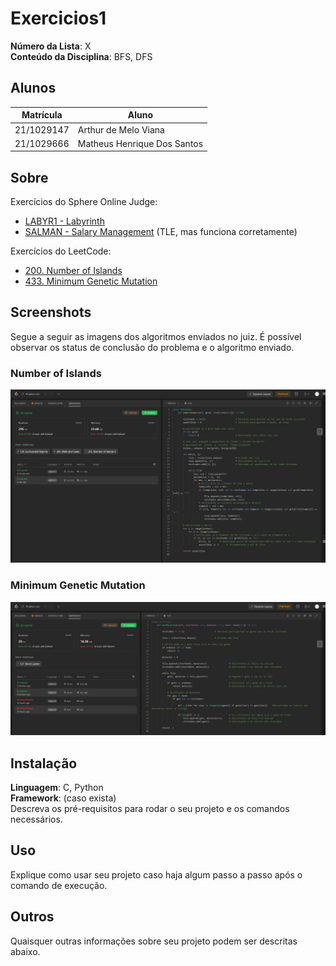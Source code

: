 # Exercicios1

**Número da Lista**: X<br>
**Conteúdo da Disciplina**: BFS, DFS<br>

## Alunos

| Matrícula  | Aluno                       |
| ---------- | --------------------------- |
| 21/1029147 | Arthur de Melo Viana        |
| 21/1029666 | Matheus Henrique Dos Santos |

## Sobre

Exercícios do Sphere Online Judge:

- [LABYR1 - Labyrinth](https://www.spoj.com/problems/LABYR1/)
- [SALMAN - Salary Management](https://www.spoj.com/problems/SALMAN/) (TLE, mas funciona corretamente)

Exercícios do LeetCode:

- [200. Number of Islands](https://leetcode.com/problems/number-of-islands/description/)
- [433. Minimum Genetic Mutation](https://leetcode.com/problems/minimum-genetic-mutation/description/)

## Screenshots

Segue a seguir as imagens dos algoritmos enviados no juiz. É possível observar os status de conclusão do problema e o algoritmo enviado.

### Number of Islands

![Imagem do problema 200 do LeetCode](assets/200.png)

### Minimum Genetic Mutation

![Imagem do problema 433 do LeetCode](assets/433.png)

## Instalação

**Linguagem**: C, Python<br>
**Framework**: (caso exista)<br>
Descreva os pré-requisitos para rodar o seu projeto e os comandos necessários.

## Uso

Explique como usar seu projeto caso haja algum passo a passo após o comando de execução.

## Outros

Quaisquer outras informações sobre seu projeto podem ser descritas abaixo.
